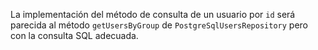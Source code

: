 La implementación del método de consulta de un usuario por `id` será parecida al método `getUsersByGroup` de `PostgreSqlUsersRepository` pero con la consulta SQL adecuada.
